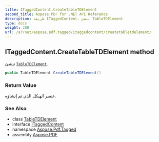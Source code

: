 ```yaml
---
title: ITaggedContent.CreateTableTDElement
second_title: Aspose.PDF for .NET API Reference
description: طريقة ITaggedContent. تنشئ TableTDElement
type: docs
weight: 300
url: /ar/net/aspose.pdf.tagged/itaggedcontent/createtabletdelement/
---
```

## ITaggedContent.CreateTableTDElement method

تنشئ [`TableTDElement`](../../../aspose.pdf.logicalstructure/tabletdelement/).

```csharp
public TableTDElement CreateTableTDElement()
```

### Return Value

عنصر الهيكل الذي تم إنشاؤه.

### See Also

* class [TableTDElement](../../../aspose.pdf.logicalstructure/tabletdelement/)
* interface [ITaggedContent](../)
* namespace [Aspose.Pdf.Tagged](../../../aspose.pdf.tagged/)
* assembly [Aspose.PDF](../../../)